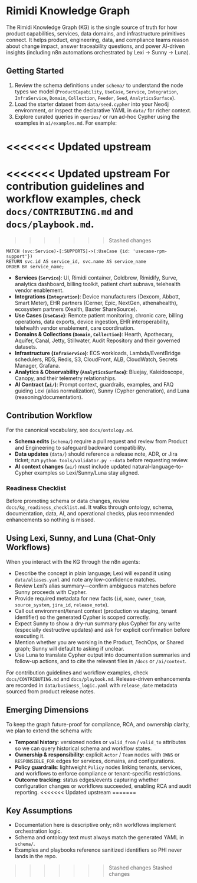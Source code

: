 # Rimidi Knowledge Graph

The Rimidi Knowledge Graph (KG) is the single source of truth for how product capabilities, services, data domains, and infrastructure primitives connect. It helps product, engineering, data, and compliance teams reason about change impact, answer traceability questions, and power AI-driven insights (including n8n automations orchestrated by Lexi -> Sunny -> Luna).

## Getting Started
1. Review the schema definitions under `schema/` to understand the node types we model (`ProductCapability`, `UseCase`, `Service`, `Integration`, `InfraService`, `Domain`, `Collection`, `Feeder`, `Seed`, `AnalyticsSurface`).
2. Load the starter dataset from `data/seed.cypher` into your Neo4j environment, or inspect the declarative YAML in `data/` for richer context.
3. Explore curated queries in `queries/` or run ad-hoc Cypher using the examples in `ai/examples.md`. For example:

<<<<<<< Updated upstream
=======
<<<<<<< Updated upstream
For contribution guidelines and workflow examples, check `docs/CONTRIBUTING.md` and `docs/playbook.md`.
=======
>>>>>>> Stashed changes
   ```cypher
   MATCH (svc:Service)-[:SUPPORTS]->(:UseCase {id: 'usecase-rpm-support'})
   RETURN svc.id AS service_id, svc.name AS service_name
   ORDER BY service_name;
   ```

- **Services (`Service`)**: UI, Rimidi container, Coldbrew, Rimidify, Surve, analytics dashboard, billing toolkit, patient chart subnavs, telehealth vendor enablement.
- **Integrations (`Integration`)**: Device manufacturers (Dexcom, Abbott, Smart Meter), EHR partners (Cerner, Epic, NextGen, athenahealth), ecosystem partners (Xealth, Baxter ShareSource).
- **Use Cases (`UseCase`)**: Remote patient monitoring, chronic care, billing operations, data exports, device ingestion, EHR interoperability, telehealth vendor enablement, care coordination.
- **Domains & Collections (`Domain`, `Collection`)**: Hearth, Apothecary, Aquifer, Canal, Jetty, Stillwater, Audit Repository and their governed datasets.
- **Infrastructure (`InfraService`)**: ECS workloads, Lambda/EventBridge schedulers, RDS, Redis, S3, CloudFront, ALB, CloudWatch, Secrets Manager, Grafana.
- **Analytics & Observability (`AnalyticsSurface`)**: Bluejay, Kaleidoscope, Canopy, and their telemetry relationships.
- **AI Contract (`ai/`)**: Prompt context, guardrails, examples, and FAQ guiding Lexi (alias normalization), Sunny (Cypher generation), and Luna (reasoning/documentation).

## Contribution Workflow

For the canonical vocabulary, see `docs/ontology.md`.

- **Schema edits** (`schema/`) require a pull request and review from Product and Engineering to safeguard backward compatibility.
- **Data updates** (`data/`) should reference a release note, ADR, or Jira ticket; run `python tools/validator.py --data` before requesting review.
- **AI context changes** (`ai/`) must include updated natural-language-to-Cypher examples so Lexi/Sunny/Luna stay aligned.

### Readiness Checklist

Before promoting schema or data changes, review `docs/kg_readiness_checklist.md`. It walks through ontology, schema, documentation, data, AI, and operational checks, plus recommended enhancements so nothing is missed.

## Using Lexi, Sunny, and Luna (Chat-Only Workflows)

When you interact with the KG through the n8n agents:
- Describe the concept in plain language; Lexi will expand it using `data/aliases.yaml` and note any low-confidence matches.
- Review Lexi’s alias summary—confirm ambiguous matches before Sunny proceeds with Cypher.
- Provide required metadata for new facts (`id`, `name`, `owner_team`, `source_system`, `jira_id`, `release_note`).
- Call out environment/tenant context (production vs staging, tenant identifier) so the generated Cypher is scoped correctly.
- Expect Sunny to show a dry-run summary plus Cypher for any write (especially destructive updates) and ask for explicit confirmation before executing it.
- Mention whether you are working in the Product, TechOps, or Shared graph; Sunny will default to asking if unclear.
- Use Luna to translate Cypher output into documentation summaries and follow-up actions, and to cite the relevant files in `/docs` or `/ai/context`.


For contribution guidelines and workflow examples, check `docs/CONTRIBUTING.md` and `docs/playbook.md`. Release-driven enhancements are recorded in `data/business_logic.yaml` with `release_date` metadata sourced from product release notes.

## Emerging Dimensions

To keep the graph future-proof for compliance, RCA, and ownership clarity, we plan to extend the schema with:

- **Temporal history**: versioned nodes or `valid_from` / `valid_to` attributes so we can query historical schema and workflow states.
- **Ownership & responsibility**: explicit `Actor` / `Team` nodes with `OWNS` or `RESPONSIBLE_FOR` edges for services, domains, and configurations.
- **Policy guardrails**: lightweight `Policy` nodes linking tenants, services, and workflows to enforce compliance or tenant-specific restrictions.
- **Outcome tracking**: status edges/events capturing whether configuration changes or workflows succeeded, enabling RCA and audit reporting.
<<<<<<< Updated upstream
=======

## Key Assumptions
- Documentation here is descriptive only; n8n workflows implement orchestration logic.
- Schema and ontology text must always match the generated YAML in `schema/`.
- Examples and playbooks reference sanitized identifiers so PHI never lands in the repo.
>>>>>>> Stashed changes
>>>>>>> Stashed changes
